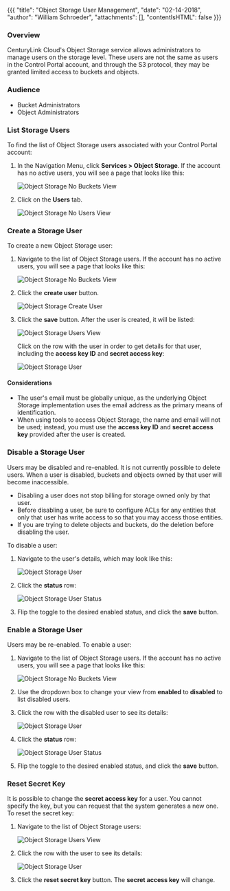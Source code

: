 {{{
  "title": "Object Storage User Management",
  "date": "02-14-2018",
  "author": "William Schroeder",
  "attachments": [],
  "contentIsHTML": false
}}}

### Overview

CenturyLink Cloud's Object Storage service allows administrators to manage users on the storage level.  These users are not the same as users in the Control Portal account, and through the S3 protocol, they may be granted limited access to buckets and objects.

### Audience

* Bucket Administrators
* Object Administrators

### List Storage Users

To find the list of Object Storage users associated with your Control Portal account:

1. In the Navigation Menu, click **Services > Object Storage**.  If the account has no active users, you will see a page that looks like this:

    ![Object Storage No Buckets View](../images/object-storage/no-buckets-view.png)

2. Click on the **Users** tab.

    ![Object Storage No Users View](../images/object-storage/no-users-view.png)


### Create a Storage User 

To create a new Object Storage user:

1. Navigate to the list of Object Storage users.  If the account has no active users, you will see a page that looks like this:

    ![Object Storage No Buckets View](../images/object-storage/no-buckets-view.png)

2. Click the **create user** button.

    ![Object Storage Create User](../images/object-storage-create-user.png)

3. Click the **save** button.  After the user is created, it will be listed:

    ![Object Storage Users View](../images/object-storage/users-view.png)

    Click on the row with the user in order to get details for that user, including the **access key ID** and **secret access key**:

    ![Object Storage User](../images/object-storage/user.png)

#### Considerations

* The user's email must be globally unique, as the underlying Object Storage implementation uses the email address as the primary means of identification.
* When using tools to access Object Storage, the name and email will not be used; instead, you must use the **access key ID** and **secret access key** provided after the user is created.

### Disable a Storage User

Users may be disabled and re-enabled.  It is not currently possible to delete users.  When a user is disabled, buckets and objects owned by that user will become inaccessible.

* Disabling a user does not stop billing for storage owned only by that user.
* Before disabling a user, be sure to configure ACLs for any entities that only that user has write access to so that you may access those entities.
* If you are trying to delete objects and buckets, do the deletion before disabling the user.

To disable a user:

1. Navigate to the user's details, which may look like this:

    ![Object Storage User](../images/object-storage/user.png)

2. Click the **status** row:

    ![Object Storage User Status](../images/object-storage/user-status.png)

3. Flip the toggle to the desired enabled status, and click the **save** button.

### Enable a Storage User

Users may be re-enabled.  To enable a user:

1. Navigate to the list of Object Storage users.  If the account has no active users, you will see a page that looks like this:

    ![Object Storage No Buckets View](../images/object-storage/no-buckets-view.png)

2. Use the dropdown box to change your view from **enabled** to **disabled** to list disabled users.

3. Click the row with the disabled user to see its details:

    ![Object Storage User](../images/object-storage/user.png)

4. Click the **status** row:

    ![Object Storage User Status](../images/object-storage/user-status.png)

5. Flip the toggle to the desired enabled status, and click the **save** button.

### Reset Secret Key

It is possible to change the **secret access key** for a user.  You cannot specify the key, but you can request that the system generates a new one.  To reset the secret key:

1. Navigate to the list of Object Storage users:

    ![Object Storage Users View](../images/object-storage/users-view.png)

2. Click the row with the user to see its details:

    ![Object Storage User](../images/object-storage/user.png)

3. Click the **reset secret key** button.  The **secret access key** will change.

